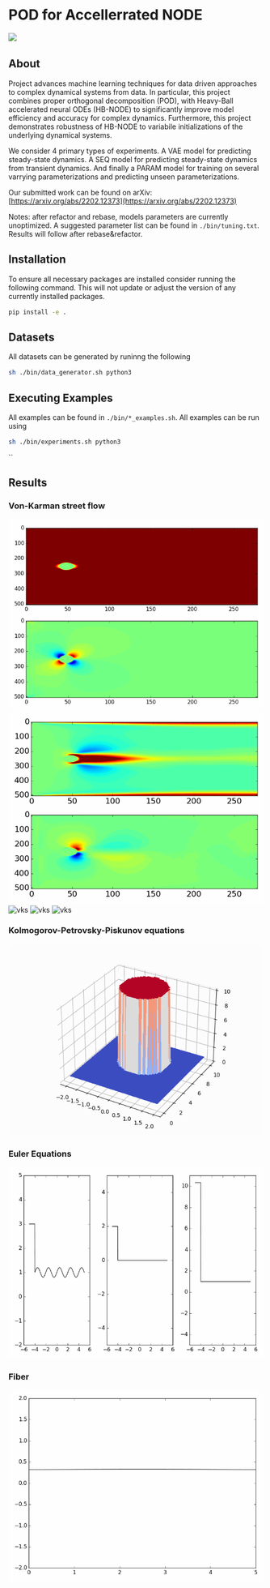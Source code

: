 # POD for Accellerrated NODE

 ![](https://img.shields.io/static/v1?label=python&message=v3.8.8&color=green&style=plastic)
## About

Project advances machine learning techniques for data driven approaches to complex dynamical systems from data. In particular, this project combines proper orthogonal decomposition (POD), with Heavy-Ball accelerated neural ODEs (HB-NODE) to significantly improve model efficiency and accuracy for complex dynamics. Furthermore, this project demonstrates robustness of HB-NODE to variabile initializations of the underlying dynamical systems.

We consider 4 primary types of experiments. A VAE model for predicting steady-state dynamics. A SEQ model for predicting steady-state dynamics from transient dynamics. And finally a PARAM model for training on several varrying parameterizations and predicting unseen parameterizations.

Our submitted work can be found on arXiv: [https://arxiv.org/abs/2202.12373](https://arxiv.org/abs/2202.12373)


Notes: after refactor and rebase, models parameters are currently unoptimized. A suggested parameter list can be found in `./bin/tuning.txt`. Results will follow after rebase&refactor.

[commet]: <> (TODO: Update the above repo size at launch to exclude output and data directores. Current estimated size ~100 MB)

## Installation
To ensure all necessary packages are installed consider running the following command. This will not update or adjust the version of any currently installed packages.
```bash
pip install -e .
```

## Datasets

All datasets can be generated by runinng the following
```bash
sh ./bin/data_generator.sh python3
```

## Executing Examples

All examples can be found in `./bin/*_examples.sh`.
All examples can be run using 

```bash
sh ./bin/experiments.sh python3
```
``

## Results

### Von-Karman street flow

![vks](./doc/img/vks__recon.gif)
![vks](./doc/img/vks_dmd_recon.gif)
![vks](./doc/img/vks_pod_recon.gif)
![vks](./doc/img/vks_vae_node_recon.gif)
![vks](./doc/img/vks_vae_hbnode_recon.gif)

### Kolmogorov-Petrovsky-Piskunov equations

![kpp](./doc/img/kpp__recon.gif)

### Euler Equations

![kpp](./doc/img/ee__recon.gif)

### Fiber

![fib](./doc/img/fib__recon.gif)
